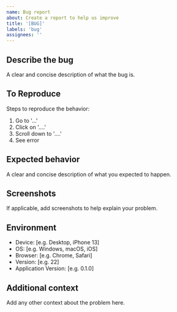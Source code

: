 ```yaml
---
name: Bug report
about: Create a report to help us improve
title: '[BUG]'
labels: 'bug'
assignees: ''
---
```


## Describe the bug
A clear and concise description of what the bug is.

## To Reproduce
Steps to reproduce the behavior:
1. Go to '...'
2. Click on '....'
3. Scroll down to '....'
4. See error

## Expected behavior
A clear and concise description of what you expected to happen.

## Screenshots
If applicable, add screenshots to help explain your problem.

## Environment
 - Device: [e.g. Desktop, iPhone 13]
 - OS: [e.g. Windows, macOS, iOS]
 - Browser: [e.g. Chrome, Safari]
 - Version: [e.g. 22]
 - Application Version: [e.g. 0.1.0]

## Additional context
Add any other context about the problem here.